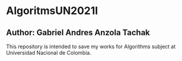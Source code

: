 # AlgoritmsUN2021I

## Author: Gabriel Andres Anzola Tachak

This repository is intended to save my works for Algorithms subject at Universidad Nacional de Colombia.
